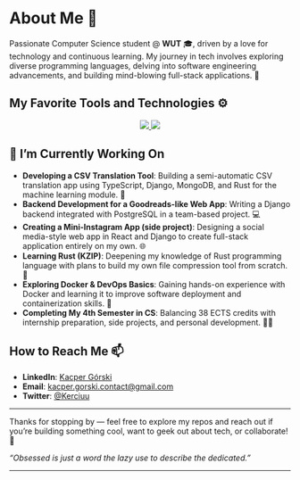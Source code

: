# About Me 🌟

Passionate Computer Science student @ **WUT** 🎓, driven by a love for technology and continuous learning. My journey in tech involves exploring diverse programming languages, delving into software engineering advancements, and building mind-blowing full-stack applications. 🤯

## My Favorite Tools and Technologies ⚙️

<p align="center">
  <a href="https://skillicons.dev">
    <img src="https://skillicons.dev/icons?i=c,cpp,java,py,js,ts,rust,html,css" />
    <img src="https://skillicons.dev/icons?i=react,django,nodejs,spring,mysql,postgres,docker,git" />
  </a>
</p>

## 🔭 I’m Currently Working On

- **Developing a CSV Translation Tool**: Building a semi-automatic CSV translation app using TypeScript, Django, MongoDB, and Rust for the machine learning module. 🤖
- **Backend Development for a Goodreads-like Web App**: Writing a Django backend integrated with PostgreSQL in a team-based project. 💻
- **Creating a Mini-Instagram App (side project)**: Designing a social media-style web app in React and Django to create full-stack application entirely on my own. 🌐
- **Learning Rust (KZIP)**: Deepening my knowledge of Rust programming language with plans to build my own file compression tool from scratch. 🧠
- **Exploring Docker & DevOps Basics**: Gaining hands-on experience with Docker and learning it to improve software deployment and containerization skills. 🚢
- **Completing My 4th Semester in CS**: Balancing 38 ECTS credits with internship preparation, side projects, and personal development. 💪🏻

## How to Reach Me 📫

- **LinkedIn**: [Kacper Górski](https://www.linkedin.com/in/kacper-gorski-se/)
- **Email**: [kacper.gorski.contact@gmail.com](mailto:kacper.gorski.contact@gmail.com)
- **Twitter**: [@Kerciuu](https://twitter.com/Kerciuu)

---

Thanks for stopping by — feel free to explore my repos and reach out if you’re building something cool, want to geek out about tech, or collaborate! 💪

_“Obsessed is just a word the lazy use to describe the dedicated.”_



---
